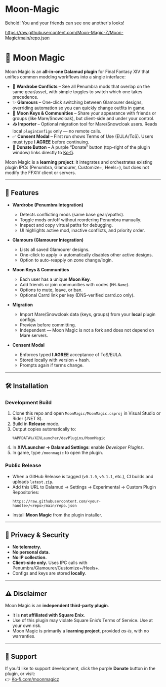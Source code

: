 # Moon-Magic
Behold! You and your friends can see one another's looks!

https://raw.githubusercontent.com/Moon-Magic-Z/Moon-Magic/main/repo.json

# 🌙 Moon Magic

Moon Magic is an **all-in-one Dalamud plugin** for Final Fantasy XIV that unifies common modding workflows into a single interface:

- 🧥 **Wardrobe Conflicts** – See all Penumbra mods that overlap on the same gear/asset, with simple toggles to switch which one takes precedence.  
- ✨ **Glamours** – One-click switching between Glamourer designs, overriding automation so you can quickly change outfits in game.  
- 🔑 **Moon Keys & Communities** – Share your appearance with friends or groups (like Mare/Snowcloak), but client-side and under your control.  
- 📥 **Importer** – Optional migration tool for Mare/Snowcloak users. Reads local `pluginConfigs` only — no remote calls.  
- ✅ **Consent Modal** – First run shows Terms of Use (EULA/ToS). Users must type **I AGREE** before continuing.  
- 💜 **Donate Button** – A purple “Donate” button (top-right of the plugin window) links directly to [Ko‑fi](https://ko-fi.com/moonmagicz).  

Moon Magic is a **learning project**: it integrates and orchestrates existing plugin IPCs (Penumbra, Glamourer, Customize+, Heels+), but does not modify the FFXIV client or servers.  

---

## 🚀 Features

- **Wardrobe (Penumbra Integration)**  
  - Detects conflicting mods (same base gear/vpaths).  
  - Toggle mods on/off without reordering Penumbra manually.  
  - Inspect and copy virtual paths for debugging.  
  - UI highlights active mod, inactive conflicts, and priority order.  

- **Glamours (Glamourer Integration)**  
  - Lists all saved Glamourer designs.  
  - One-click to apply → automatically disables other active designs.  
  - Option to auto-reapply on zone change/login.  

- **Moon Keys & Communities**  
  - Each user has a unique **Moon Key**.  
  - Add friends or join communities with codes (`MM-Name`).  
  - Options to mute, leave, or ban.  
  - Optional Carrd link per key (DNS-verified carrd.co only).  

- **Migration**  
  - Import Mare/Snowcloak data (keys, groups) from your **local** plugin configs.  
  - Preview before committing.  
  - Independent — Moon Magic is not a fork and does not depend on Mare servers.  

- **Consent Modal**  
  - Enforces typed **I AGREE** acceptance of ToS/EULA.  
  - Stored locally with version + hash.  
  - Prompts again if terms change.  

---

## 🛠 Installation

### Development Build
1. Clone this repo and open `MoonMagic/MoonMagic.csproj` in Visual Studio or Rider (.NET 8).  
2. Build in **Release** mode.  
3. Output copies automatically to:  
   ```
   %APPDATA%/XIVLauncher/devPlugins/MoonMagic
   ```  
4. In **XIVLauncher → Dalamud Settings**: enable *Developer Plugins*.  
5. In game, type `/moonmagic` to open the plugin.  

### Public Release
- When a GitHub Release is tagged (`v0.1.0`, `v0.1.1`, etc.), CI builds and uploads `latest.zip`.  
- Add this URL to Dalamud → Settings → Experimental → Custom Plugin Repositories:  
  ```
  https://raw.githubusercontent.com/<your-handle>/<repo>/main/repo.json
  ```
- Install **Moon Magic** from the plugin installer.

---

## 🔐 Privacy & Security

- **No telemetry.**  
- **No personal data.**  
- **No IP collection.**  
- **Client-side only.** Uses IPC calls with Penumbra/Glamourer/Customize+/Heels+.  
- Configs and keys are stored **locally**.  

---

## ⚠️ Disclaimer

Moon Magic is an **independent third-party plugin**.  
- It is **not affiliated with Square Enix**.  
- Use of this plugin may violate Square Enix’s Terms of Service. Use at your own risk.  
- Moon Magic is primarily a **learning project**, provided *as-is*, with no warranties.  

---

## 💜 Support

If you’d like to support development, click the purple **Donate** button in the plugin, or visit:  
👉 [Ko‑fi.com/moonmagicz](https://ko-fi.com/moonmagicz)
